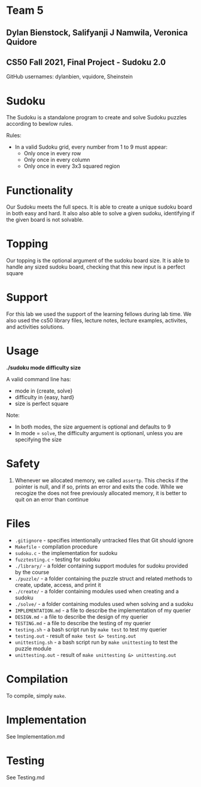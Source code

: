 # Team 5
## Dylan Bienstock, Salifyanji J Namwila, Veronica Quidore
## CS50 Fall 2021, Final Project - Sudoku 2.0

GitHub usernames: dylanbien, vquidore, Sheinstein

# Sudoku

The Sudoku is a standalone program to create and solve Sudoku puzzles according to bewlow rules.

Rules:
* In a valid Sudoku grid, every number from 1 to 9 must appear:
    * Only once in every row
    * Only once in every column
    * Only once in every 3x3 squared region

# Functionality

Our Sudoku meets the full specs. It is able to create a unique sudoku board in both easy and hard. It also also able to solve a given sudoku, identifying if the given board is not solvable.

# Topping

Our topping is the optional argument of the sudoku board size. It is able to handle any sized sudoku board, checking that this new input is a perfect square

# Support

For this lab we used the support of the learning fellows during lab time. We also used the cs50 library files, lecture notes, lecture examples, activites, and activities solutions.

# Usage

**./sudoku mode difficulty size**

A valid command line has:
* mode in {create, solve}
* difficulty in {easy, hard}
* size is perfect square


Note: 
* In both modes, the size arguement is optional and defaults to 9
* In mode = `solve`, the difficulty argument is optionanl, unless you are specifying the size

# Safety
1. Whenever we allocated memory, we called `assertp`. This checks if the pointer is null, and if so, prints an error and exits the code. While we recogize the does not free previously allocated memory, it is better to quit on an error than continue 

# Files

* `.gitignore` - specifies intentionally untracked files that Git should ignore
* `Makefile` - compilation procedure
* `sudoku.c` - the implementation for sudoku
* `fuzztesting.c` - testing for sudoku
* `./library/` - a folder containing support modules for sudoku provided by the course
* `./puzzle/` - a folder containing the puzzle struct and related methods to create, update, access, and print it
* `./create/` - a folder containing modules used when creating and a sudoku
* `./solve/` - a folder containing modules used when solving and a sudoku
* `IMPLEMENTATION.md` - a file to describe the implementation of my querier 
* `DESIGN.md` - a file to describe the design of my querier
* `TESTING.md` -  a file to describe the testing of my querier
* `testing.sh` - a bash script run by `make test` to test my querier
* `testing.out` - result of `make test &> testing.out`
* `unittesting.sh` - a bash script run by `make unittesting` to test the puzzle module
* `unittesting.out` - result of `make unittesting &> unittesting.out`

# Compilation

To compile, simply `make`.

# Implementation

See Implementation.md

# Testing

See Testing.md 
